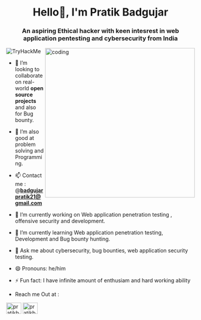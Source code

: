 <h1 align="center">Hello👋, I'm Pratik Badgujar</h1>

<h3 align="center">An aspiring Ethical hacker with keen intesrest in web application pentesting and cybersecurity from India</h3>

<img src="https://tryhackme-badges.s3.amazonaws.com/Kaligone.png" alt="TryHackMe">

<img align="right" alt="coding" width="400" src="https://user-images.githubusercontent.com/55389276/140866485-8fb1c876-9a8f-4d6a-98dc-08c4981eaf70.gif">

- 🤝 I’m looking to collaborate on real-world **open source projects** and also for Bug bounty.
- 🤫 I’m also good at problem solving and Programming.

- 📫 Contact me :  @**badgujarpratik21@gmail.com**

- 🔭 I’m currently working on Web application penetration testing , offensive security and development.
- 🌱 I’m currently learning Web application penetration testing, Development and Bug bounty hunting.
- 💬 Ask me about cybersecurity, bug bounties, web application security testing.
- 😄 Pronouns: he/him
- ⚡ Fun fact: I have infinite amount of enthusiam and hard working ability


- Reach me Out at :
<p align="left">
<a href="https://twitter.com/Pratik02233543?t=8relQojUnLdYXpnn3V-pvQ&s=09" target="blank"><img align="center" src="https://raw.githubusercontent.com/rahuldkjain/github-profile-readme-generator/master/src/images/icons/Social/twitter.svg" alt="pratikbadgujar" height="30" width="40" /></a>
<a href=" https://www.linkedin.com/in/pratik-badgujar-277a841b0" target="blank"><img align="center" src="https://raw.githubusercontent.com/rahuldkjain/github-profile-readme-generator/master/src/images/icons/Social/linked-in-alt.svg" alt="pratikbadgujar" height="30" width="40" /></a>
</p>

